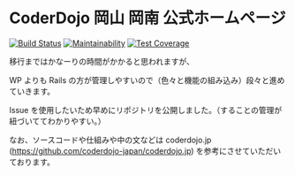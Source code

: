 # CoderDojo 岡山 岡南 公式ホームページ

[![Build Status](https://travis-ci.org/CoderDojo-Konan-Okayama/coderdojo-konan.jp.svg?branch=master)](https://travis-ci.org/CoderDojo-Konan-Okayama/coderdojo-konan.jp)
[![Maintainability](https://api.codeclimate.com/v1/badges/5dc68bf422fb19f6c628/maintainability)](https://codeclimate.com/github/CoderDojo-Konan-Okayama/coderdojo-konan.jp/maintainability)
[![Test Coverage](https://api.codeclimate.com/v1/badges/5dc68bf422fb19f6c628/test_coverage)](https://codeclimate.com/github/CoderDojo-Konan-Okayama/coderdojo-konan.jp/test_coverage)

移行まではかなーりの時間がかかると思われますが、

WP よりも Rails の方が管理しやすいので（色々と機能の組み込み）段々と進めていきます。

Issue を使用したいため早めにリポジトリを公開しました。（することの管理が紐づいててわかりやすい。）

なお、ソースコードや仕組みや中の文などは coderdojo.jp (https://github.com/coderdojo-japan/coderdojo.jp) を参考にさせていただいております。
